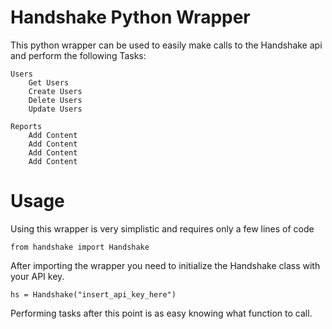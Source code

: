 Handshake Python Wrapper
=======================

This python wrapper can be used to easily make calls to the Handshake api and perform the following Tasks:
	
	Users
		Get Users
		Create Users
		Delete Users
		Update Users
	
	Reports
		Add Content
		Add Content
		Add Content
		Add Content

Usage
=====

Using this wrapper is very simplistic and requires only a few lines of code

	from handshake import Handshake

After importing the wrapper you need to initialize the Handshake class with your API key.

	hs = Handshake("insert_api_key_here")

Performing tasks after this point is as easy knowing what function to call.

		
